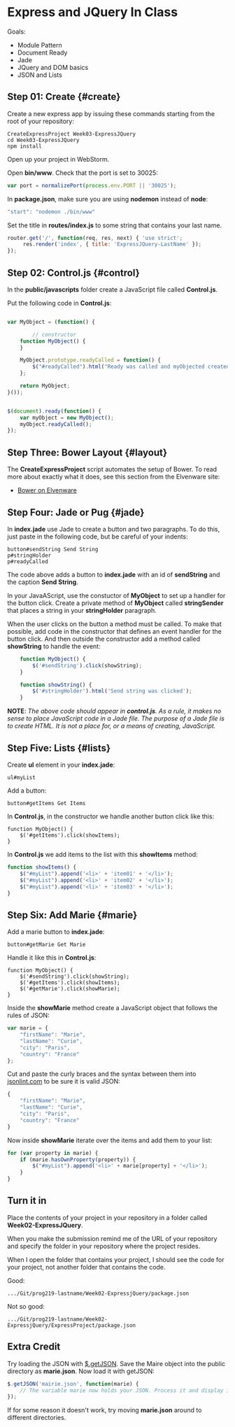 # Express and JQuery In Class

Goals:

- Module Pattern
- Document Ready
- Jade
- JQuery and DOM basics
- JSON and Lists

## Step 01: Create {#create}

Create a new express app by issuing these commands starting from the root of your repository:

	CreateExpressProject Week03-ExpressJQuery
	cd Week03-ExpressJQuery
	npm install

Open up your project in WebStorm.

Open **bin/www**. Check that the port is set to 30025:

```javascript
var port = normalizePort(process.env.PORT || '30025');
```

In **package.json**, make sure you are using  **nodemon** instead of **node**:

```javascript
"start": "nodemon ./bin/www"
```

Set the title in **routes/index.js** to some string that contains your last name.

```javascript
router.get('/', function(req, res, next) { 'use strict';
     res.render('index', { title: 'ExpressJQuery-LastName' });
});
```

## Step 02: Control.js {#control}

In the **public/javascripts** folder create a JavaScript file called **Control.js**.

Put the following code in **Control.js**:

```javascript

var MyObject = (function() {

		// constructor
    function MyObject() {
    }

    MyObject.prototype.readyCalled = function() {
        $("#readyCalled").html("Ready was called and myObjected created");
    };

    return MyObject;
}());


$(document).ready(function() {
    var myObject = new MyObject();
    myObject.readyCalled();
});
```

## Step Three: Bower Layout {#layout}

The **CreateExpressProject** script automates the setup of Bower. To read more about exactly what it does, see this section from the Elvenware site:

- [Bower on Elvenware][elf-bower]

[elf-bower]: http://www.elvenware.com/charlie/development/web/JavaScript/NodePackages.html#bower


## Step Four: Jade or Pug {#jade}

In **index.jade** use Jade to create a button and two paragraphs. To do this, just paste in the following code, but be careful of your indents:

    button#sendString Send String
    p#stringHolder
    p#readyCalled

The code above adds a button to **index.jade** with an id of **sendString** and the caption **Send String**.

In your JavaAScript, use the constuctor of **MyObject** to set up a handler for the button click. Create a private method of **MyObject** called **stringSender** that places a string in your **stringHolder** paragraph.

When the user clicks on the button a method must be called. To make that possible, add code in the constructor that defines an event handler for the button click. And then outside the constructor add a method called **showString** to handle the event:

```javascript
    function MyObject() {
        $('#sendString').click(showString);
    }

    function showString() {
        $('#stringHolder').html('Send string was clicked');
    }
```

**NOTE**: _The above code should appear in **control.js**. As a rule, it makes no sense to place JavaScript code in a Jade file. The purpose of a Jade file is to create HTML. It is not a place for, or a means of creating, JavaScript._

## Step Five: Lists {#lists}

Create **ul** element in your **index.jade**:

    ul#myList

Add a button:

    button#getItems Get Items

In **Control.js**, in the constructor we handle another button click like this:

    function MyObject() {
        $('#getItems').click(showItems);
    }

In **Control.js** we add items to the list with this **showItems** method:

```javascript
function showItems() {
    $("#myList").append('<li>' + 'item01' + '</li>');
    $("#myList").append('<li>' + 'item02' + '</li>');
    $("#myList").append('<li>' + 'item03' + '</li>');
}
```

## Step Six: Add Marie {#marie}

Add a marie button to **index.jade**:

    button#getMarie Get Marie

Handle it like this in **Control.js**:

    function MyObject() {
        $('#sendString').click(showString);
        $('#getItems').click(showItems);
        $('#getMarie').click(showMarie);
    }

Inside the **showMarie** method create a JavaScript object that follows the rules of JSON:

```javascript
var marie = {
    "firstName": "Marie",
    "lastName": "Curie",
    "city": "Paris",
    "country": "France"
};
```

Cut and paste the curly braces and the syntax between them into [jsonlint.com](jsonlint.com) to be sure it is valid JSON:

```javascript
{
    "firstName": "Marie",
    "lastName": "Curie",
    "city": "Paris",
    "country": "France"
}
```

Now inside **showMarie** iterate over the items and add them to your list:

```javascript
for (var property in marie) {
    if (marie.hasOwnProperty(property)) {
        $("#myList").append('<li>' + marie[property] + '</li>');        
    }
}
```

## Turn it in

Place the contents of your project in your repository in a folder called **Week02-ExpressJQuery**.

When you make the submission remind me of the URL of your repository and specify the folder in your repository where the project resides.

When I open the folder that contains your project, I should see the code for your project, not another folder that contains the code.

Good:

    .../Git/prog219-lastname/Week02-ExpressjQuery/package.json

Not so good:

    .../Git/prog219-lastname/Week02-ExpressjQuery/ExpressProject/package.json

## Extra Credit

Try loading the JSON with [$.getJSON](http://api.jquery.com/jquery.getjson/). Save the Maire object into the public directory as **marie.json**. Now load it with getJSON:

```javascript
$.getJSON('mairie.json', function(marie) {
	// The variable marie now holds your JSON. Process it and display it as shown above.
});
```

If for some reason it doesn't work, try moving **marie.json** around to different directories.
